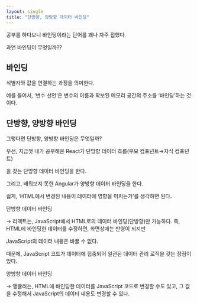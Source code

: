 ```yaml
---
layout: single
title: "단방향, 양방향 데이터 바인딩"
---
```


공부를 하다보니 바인딩이라는 단어를 꽤나 자주 접했다.

과연 바인딩이 무엇일까??

## 바인딩

식별자와 값을 연결하는 과정을 의미한다.

예를 들어서, ‘변수 선언’은 변수의 이름과 확보된 메모리 공간의 주소를 ‘바인딩’하는 것이다.

## 단방향, 양방향 바인딩

그렇다면 단방향, 양방향 바인딩은 무엇일까?

우선, 지금껏 내가 공부해온 React가 단방향 데이터 흐름(부모 컴포넌트→자식 컴포넌트)

을 갖는 단방향 데이터 바인딩을 한다.

그리고, 배워보지 못한 Angular가 양방향 데이터 바인딩을 한다.

쉽게, ‘HTML에서 변경된 내용이 데이터에 영향을 미치는가’를 생각하면 된다.

단방향 데이터 바인딩

→ 리액트는, JavaScript에서 HTML로의 데이터 바인딩(단방향)만 가능하다.
즉, HTML에 바인딩한 데이터를 수정하면, 화면상에는 반영이 되지만

JavaScript의 데이터 내용은 바꿀 수 없다.

때문에, JavaScript 코드가 데이터에 집중되어 일관된 데이터 관리 로직을 갖는 장점이 있다.

양방향 데이터 바인딩

→ 앵귤러는, HTML에 바인딩한 데이터를 JavaScript 코드로 변경할 수도 있고,
그 값을 수정해서 JavaScript의 데이터 내용도 변경할 수 있다.
